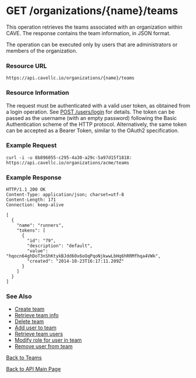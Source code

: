 # GET /organizations/{name}/teams
This operation retrieves the teams associated with an organization within CAVE. The response contains the team information, in JSON format.

The operation can be executed only by users that are administrators or members of the organization.

### Resource URL

`https://api.cavellc.io/organizations/{name}/teams`

### Resource Information

The request must be authenticated with a valid user token, as obtained from a login operation. See [POST /users/login](../users/login.md) for details. The token can be passed as the username (with an empty password) following the Basic Authentication scheme of the HTTP protocol. Alternatively, the same token can be accepted as a Bearer Token, similar to the OAuth2 specification.

### Example Request

    curl -i -u 8b896055-c295-4a30-a29c-5a97d15f1818: https://api.cavellc.io/organizations/acme/teams


### Example Response

    HTTP/1.1 200 OK
    Content-Type: application/json; charset=utf-8
    Content-Length: 171
    Connection: keep-alive

    [
      {
        "name": "runners",
        "tokens": [
          {
            "id": "79",
            "description": "default",
            "value": "hqocn64ghDoT3nShKtykBJdd60x6oOqPqoNjkwwLbHq6hRRMfhqa4VWk",
            "created": "2014-10-23T16:17:11.209Z"
          }
        ]
      }
    ]
    
### See Also

* [Create team](create-team.md)
* [Retrieve team info](get-team.md)
* [Delete team](delete-team.md)
* [Add user to team](add-team-user.md)
* [Retrieve team users](get-team-users.md)
* [Modify role for user in team](modify-team-user.md)
* [Remove user from team](remove-team-user.md)

[Back to Teams](README.md)

[Back to API Main Page](../api.md)
